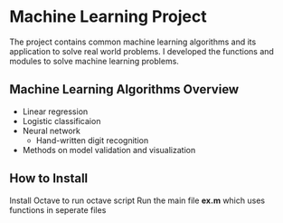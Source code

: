 # Machine Learning Project
The project contains common machine learning algorithms and its application to solve real world problems. I developed the functions and modules to solve machine learning problems.

## Machine Learning Algorithms Overview
* Linear regression 
* Logistic classificaion
* Neural network
  * Hand-written digit recognition
* Methods on model validation and visualization

## How to Install
Install Octave to run octave script 
Run the main file **ex.m** which uses functions in seperate files
